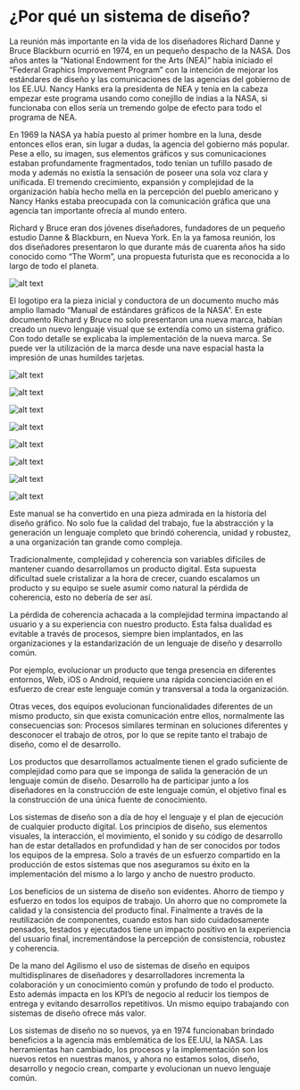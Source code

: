 # ¿Por qué un sistema de diseño?

La reunión más importante en la vida de los diseñadores Richard Danne y Bruce Blackburn ocurrió en 1974, en un pequeño despacho de la NASA. Dos años antes la “National Endowment for the Arts (NEA)” había iniciado el “Federal Graphics Improvement Program” con la intención de mejorar los estándares de diseño y las comunicaciones de las agencias del gobierno de los EE.UU. Nancy Hanks era la presidenta de NEA y tenía en la cabeza empezar este programa usando como conejillo de indias a la NASA, si funcionaba con ellos sería un tremendo golpe de efecto para todo el programa de NEA.

En 1969 la NASA ya había puesto al primer hombre en la luna, desde entonces ellos eran, sin lugar a dudas, la agencia del gobierno más popular. Pese a ello, su imagen, sus elementos gráficos y sus comunicaciones estaban profundamente fragmentados, todo tenían un tufillo pasado de moda y además no existía la sensación de poseer una sola voz clara y unificada. El tremendo crecimiento, expansión y complejidad de la organización había hecho mella en la percepción del pueblo americano y Nancy Hanks estaba preocupada con la comunicación gráfica que una agencia tan importante ofrecía al mundo entero.

Richard y Bruce eran dos jóvenes diseñadores, fundadores de un pequeño estudio Danne & Blackburn, en Nueva York. En la ya famosa reunión, los dos diseñadores presentaron lo que durante más de cuarenta años ha sido conocido como “The Worm”, una propuesta futurista que es reconocida a lo largo de todo el planeta.

![alt text](https://media.licdn.com/dms/image/C5612AQHY3Tvu1pbX2Q/article-inline_image-shrink_1000_1488/0?e=1542844800&v=beta&t=uMCfhxGqfwqHdDJLGR0BZeq8cegKOEyj5BcHewFSWaE)

El logotipo era la pieza inicial y conductora de un documento mucho más amplio llamado “Manual de estándares gráficos de la NASA”. En este documento Richard y Bruce no solo presentaron una nueva marca, habían creado un nuevo lenguaje visual que se extendía como un sistema gráfico. Con todo detalle se explicaba la implementación de la nueva marca. Se puede ver la utilización de la marca desde una nave espacial hasta la impresión de unas humildes tarjetas.

![alt text](https://media.licdn.com/dms/image/C5612AQEspAsAVlUMAw/article-inline_image-shrink_1500_2232/0?e=1542844800&v=beta&t=shjz5fwxbTvw2et88USQKubYuYhLzcX_8XlHbGyYpZ4)

![alt text](https://media.licdn.com/dms/image/C5612AQGfasw8EXTKMw/article-inline_image-shrink_1500_2232/0?e=1542844800&v=beta&t=LKA5CiDoy1ONe7-6JUdGBkMI539j5uYx12g7lF7bWv4)

![alt text](https://media.licdn.com/dms/image/C5612AQF19zAr_F7ljg/article-inline_image-shrink_1500_2232/0?e=1542844800&v=beta&t=D8RYlx_cueuVHFR8h9nXz_HouQGY4AC12BPeYA_ez14)

![alt text](https://media.licdn.com/dms/image/C5612AQHhwpITZs5J-w/article-inline_image-shrink_1000_1488/0?e=1542844800&v=beta&t=LX-0cssP87jHEUkPraVUCMwHW4sM01tHuDkG0cSjE8A)

![alt text](https://media.licdn.com/dms/image/C5612AQGmQB9oLHDDBw/article-inline_image-shrink_1500_2232/0?e=1542844800&v=beta&t=thlxBq7Qv4dfPp1SjOzezzwmgkzlN_5neDjFKkO54Po)

![alt text](https://media.licdn.com/dms/image/C5612AQFatpG2uogpfQ/article-inline_image-shrink_1000_1488/0?e=1542844800&v=beta&t=7CWgrG_GI5hhuQxmr0_ZYosfRYHttihUy-3Xs5j-CNg)

![alt text](https://media.licdn.com/dms/image/C5612AQGMIJqIrKw9YA/article-inline_image-shrink_1000_1488/0?e=1542844800&v=beta&t=_aXLQQiBKZjIQVfAM8-9YprIfjYOfPrWBXgWFeS2HpE)

![alt text](https://media.licdn.com/dms/image/C5612AQElDEwAXB9FuA/article-inline_image-shrink_1500_2232/0?e=1542844800&v=beta&t=MCtowIUe2XTC0M4tbHDlegjCvO0otuasw4F7KQ0Vf18)

Este manual se ha convertido en una pieza admirada en la historía del diseño gráfico. No solo fue la calidad del trabajo, fue la abstracción y la generación un lenguaje completo que brindó coherencia, unidad y robustez, a una organización tan grande como compleja.

Tradicionalmente, complejidad y coherencia son variables difíciles de mantener cuando desarrollamos un producto digital. Esta supuesta dificultad suele cristalizar a la hora de crecer, cuando escalamos un producto y su equipo se suele asumir como natural la pérdida de coherencia, esto no debería de ser así.

La pérdida de coherencia achacada a la complejidad termina impactando al usuario y a su experiencia con nuestro producto. Esta falsa dualidad es evitable a través de procesos, siempre bien implantados, en las organizaciones y la estandarización de un lenguaje de diseño y desarrollo común.

Por ejemplo, evolucionar un producto que tenga presencia en diferentes entornos, Web, iOS o Android, requiere una rápida concienciación en el esfuerzo de crear este lenguaje común y transversal a toda la organización.

Otras veces, dos equipos evolucionan funcionalidades diferentes de un mismo producto, sin que exista comunicación entre ellos, normalmente las consecuencias son: Procesos similares terminan en soluciones diferentes y desconocer el trabajo de otros, por lo que se repite tanto el trabajo de diseño, como el de desarrollo.

Los productos que desarrollamos actualmente tienen el grado suficiente de complejidad como para que se imponga de salida la generación de un lenguaje común de diseño. Desarrollo ha de participar junto a los diseñadores en la construcción de este lenguaje común, el objetivo final es la construcción de una única fuente de conocimiento.

Los sistemas de diseño son a día de hoy el lenguaje y el plan de ejecución de cualquier producto digital. Los principios de diseño, sus elementos visuales, la interacción, el movimiento, el sonido y su código de desarrollo han de estar detallados en profundidad y han de ser conocidos por todos los equipos de la empresa. Solo a través de un esfuerzo compartido en la producción de estos sistemas que nos aseguramos su éxito en la implementación del mismo a lo largo y ancho de nuestro producto.

Los beneficios de un sistema de diseño son evidentes. Ahorro de tiempo y esfuerzo en todos los equipos de trabajo. Un ahorro que no compromete la calidad y la consistencia del producto final. Finalmente a través de la reutilización de componentes, cuando estos han sido cuidadosamente pensados, testados y ejecutados tiene un impacto positivo en la experiencia del usuario final, incrementándose la percepción de consistencia, robustez y coherencia.

De la mano del Agilismo el uso de sistemas de diseño en equipos multidisplinares de diseñadores y desarrolladores incrementa la colaboración y un conocimiento común y profundo de todo el producto. Esto además impacta en los KPI’s de negocio al reducir los tiempos de entrega y evitando desarrollos repetitivos. Un mismo equipo trabajando con sistemas de diseño ofrece más valor.

Los sistemas de diseño no so nuevos, ya en 1974 funcionaban brindado beneficios a la agencia más emblemática de los EE.UU, la NASA. Las herramientas han cambiado, los procesos y la implementación son los nuevos retos en nuestras manos, y ahora no estamos solos, diseño, desarrollo y negocio crean, comparte y evolucionan un nuevo lenguaje común.
